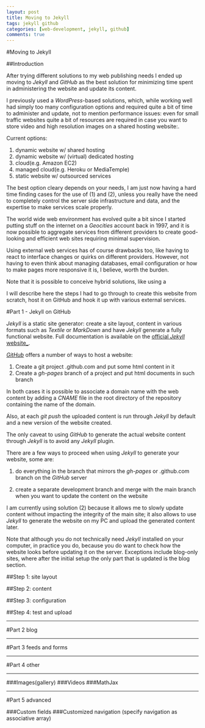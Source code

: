 ```yaml
---
layout: post
title: Moving to Jekyll
tags: jekyll github
categories: [web-development, jekyll, github]
comments: true
---
```


#Moving to Jekyll


##Introduction

After trying different solutions to my web publishing needs I ended
up moving to _Jekyll_ and _GitHub_ as the best solution for minimizing
time spent in administering the website and update its content.

I previously used a _WordPress_-based solutions, which, while working
well had simply too many configuration options and required quite a bit
of time to administer and update, not to mention performance issues: even
for small traffic websites quite a bit of resources are required in case
you want to store video and high resolution images on a shared hosting
website:.

Current options:

1. dynamic website w/ shared hosting
2. dynamic website w/ (virtual) dedicated hosting
3. cloud(e.g. Amazon EC2)
3. managed cloud(e.g. Heroku or MediaTemple)
4. static website w/ outsourced services

The best option cleary depends on your needs, I am just now having a hard
time finding cases for the use of (1) and (2), unless you really have
the need to completely control the server side infrastructure and data,
and the expertise to make services scale properly.

The world wide web environment has evolved quite a bit since I started
putting stuff on the internet on a _Geocities_ account back in 1997, and
it is now possible to aggregate services from different providers to
create good-looking and efficient web sites requiring minimal supervision.

Using external web services has of course drawbacks too, like having to react
to interface changes or quirks on different providers. However, not having
to even think about managing databases, email configuration or how to
make pages more responsive it is, I believe, worth the burden.

Note that it is possible to conceive hybrid solutions, like using a

I will describe here the steps I had to go through to create this website
from scratch, host it on GitHub and hook it up with various external services.

#Part 1 - Jekyll on GitHub

_Jekyll_ is a static site generator: create a site layout, content in various
formats such as _Textile_ or _MarkDown_ and have _Jekyll_ generate a fully functional
website. Full documentation is available on the 
[official _Jekyll_ website_](http://jekyllrb.com/).

[_GitHub_](http://github.com) offers a number of ways to host a website:

1. Create a git project <username>.github.com and put some html content in it
2. Create a _gh-pages_ branch of a project and put html documents in such branch

In both cases it is possible to associate a domain name with the web content by
adding a _CNAME_ file in the root directory of the repository containing the name
of the domain.

Also, at each _git push_ the uploaded content is run through _Jekyll_ by default
and a new version of the website created.

The only caveat to using _GitHub_ to generate the actual website content through
_Jekyll_ is to avoid any _Jekyll_ plugin.


There are a few ways to proceed when using _Jekyll_ to generate your website,
some are:

1. do everything in the branch that mirrors the _gh-pages_ or <username>.github.com
branch on the _GitHub_ server

2. create a separate development branch and merge with the main branch when you
want to update the content on the website

I am currently using solution (2) because it allows me to slowly update content
without impacting the integrity of the main site; it also allows to use _Jekyll_
to generate the website on my PC and upload the generated content later.

Note that although you do not technically need _Jekyll_ installed on your computer,
in practice you do, because you do want to check how the website looks before
updating it on the server. Exceptions include blog-only sites, where after the initial
setup the only part that is updated is the blog section. 

 
##Step 1: site layout

##Step 2: content

##Step 3: configuration

##Step 4: test and upload

---

#Part 2 blog

---

#Part 3 feeds and forms

---

#Part 4 other

---

###Images(gallery)
###Videos
###MathJax

---

#Part 5 advanced

###Custom fields
###Customized navigation (specify navigation as associative array) 








